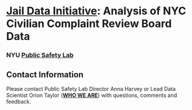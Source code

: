 # <a href="https://publicsafetylab.org/jail-data-initiative"><b>Jail Data Initiative</b></a>: Analysis of NYC Civilian Complaint Review Board Data
### NYU <a href="https://publicsafetylab.org/"><b>Public Safety Lab</b></a>



## Contact Information

Please contact Public Safety Lab Director Anna Harvey or Lead Data Scientist Orion Taylor (<a href="https://publicsafetylab.org/who-we-are"><b>WHO WE ARE</b></a>) with questions, comments and feedback.
